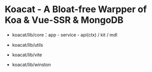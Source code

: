 # Koacat - A Bloat-free Warpper of Koa & Vue-SSR & MongoDB


- koacat/lib/core：app - service - api(ctx) / kit / mdl

- koacat/lib/utils

- koacat/lib/vite

- koacat/lib/winston
